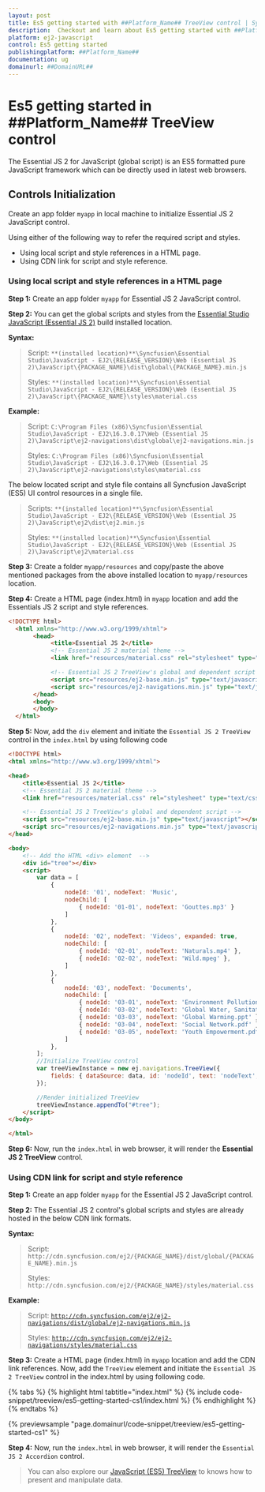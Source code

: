 ```yaml
---
layout: post
title: Es5 getting started with ##Platform_Name## TreeView control | Syncfusion
description:  Checkout and learn about Es5 getting started with ##Platform_Name## TreeView control of Syncfusion Essential JS 2 and more details.
platform: ej2-javascript
control: Es5 getting started 
publishingplatform: ##Platform_Name##
documentation: ug
domainurl: ##DomainURL##
---
```


# Es5 getting started in ##Platform_Name## TreeView control

The Essential JS 2 for JavaScript (global script) is an ES5 formatted pure JavaScript framework which can be directly used in latest web browsers.

## Controls Initialization

Create an app folder `myapp` in local machine to initialize Essential JS 2 JavaScript control.

Using either of the following way to refer the required script and styles.

* Using local script and style references in a HTML page.
* Using CDN link for script and style reference.

### Using local script and style references in a HTML page

**Step 1:** Create an app folder `myapp` for Essential JS 2 JavaScript control.

**Step 2:** You can get the global scripts and styles from the [Essential Studio JavaScript (Essential JS 2)](https://www.syncfusion.com/downloads/essential-js2) build installed location.

**Syntax:**
> Script: `**(installed location)**\Syncfusion\Essential Studio\JavaScript - EJ2\{RELEASE_VERSION}\Web (Essential JS 2)\JavaScript\{PACKAGE_NAME}\dist\global\{PACKAGE_NAME}.min.js`
>
> Styles: `**(installed location)**\Syncfusion\Essential Studio\JavaScript - EJ2\{RELEASE_VERSION}\Web (Essential JS 2)\JavaScript\{PACKAGE_NAME}\styles\material.css`

**Example:**

> Script: `C:\Program Files (x86)\Syncfusion\Essential Studio\JavaScript - EJ2\16.3.0.17\Web (Essential JS 2)\JavaScript\ej2-navigations\dist\global\ej2-navigations.min.js`
>
> Styles: `C:\Program Files (x86)\Syncfusion\Essential Studio\JavaScript - EJ2\16.3.0.17\Web (Essential JS 2)\JavaScript\ej2-navigations\styles\material.css`

The below located script and style file contains all Syncfusion JavaScript (ES5) UI control resources in a single file.

> Scripts: `**(installed location)**\Syncfusion\Essential Studio\JavaScript - EJ2\{RELEASE_VERSION}\Web (Essential JS 2)\JavaScript\ej2\dist\ej2.min.js`
>
> Styles: `**(installed location)**\Syncfusion\Essential Studio\JavaScript - EJ2\{RELEASE_VERSION}\Web (Essential JS 2)\JavaScript\ej2\material.css`

**Step 3:** Create a folder `myapp/resources` and copy/paste the above mentioned packages from the above installed location to `myapp/resources` location.

**Step 4:** Create a HTML page (index.html) in `myapp` location and add the Essentials JS 2 script and style references.

```html
<!DOCTYPE html>
  <html xmlns="http://www.w3.org/1999/xhtml">
       <head>
            <title>Essential JS 2</title>
            <!-- Essential JS 2 material theme -->
            <link href="resources/material.css" rel="stylesheet" type="text/css"/>

            <!-- Essential JS 2 TreeView's global and dependent script -->
            <script src="resources/ej2-base.min.js" type="text/javascript"></script>
            <script src="resources/ej2-navigations.min.js" type="text/javascript"></script>
       </head>
       <body>
       </body>
  </html>
```

**Step 5:** Now, add the `div` element and initiate the `Essential JS 2 TreeView` control in the `index.html` by using following code

```html
<!DOCTYPE html>
<html xmlns="http://www.w3.org/1999/xhtml">

<head>
    <title>Essential JS 2</title>
    <!-- Essential JS 2 material theme -->
    <link href="resources/material.css" rel="stylesheet" type="text/css"/>

    <!-- Essential JS 2 TreeView's global and dependent script -->
    <script src="resources/ej2-base.min.js" type="text/javascript"></script>
    <script src="resources/ej2-navigations.min.js" type="text/javascript"></script>
</head>

<body>
    <!-- Add the HTML <div> element  -->
    <div id="tree"></div>
    <script>
        var data = [
            {
                nodeId: '01', nodeText: 'Music',
                nodeChild: [
                    { nodeId: '01-01', nodeText: 'Gouttes.mp3' }
                ]
            },
            {
                nodeId: '02', nodeText: 'Videos', expanded: true,
                nodeChild: [
                    { nodeId: '02-01', nodeText: 'Naturals.mp4' },
                    { nodeId: '02-02', nodeText: 'Wild.mpeg' },
                ]
            },
            {
                nodeId: '03', nodeText: 'Documents',
                nodeChild: [
                    { nodeId: '03-01', nodeText: 'Environment Pollution.docx' },
                    { nodeId: '03-02', nodeText: 'Global Water, Sanitation, & Hygiene.docx' },
                    { nodeId: '03-03', nodeText: 'Global Warming.ppt' },
                    { nodeId: '03-04', nodeText: 'Social Network.pdf' },
                    { nodeId: '03-05', nodeText: 'Youth Empowerment.pdf' },
                ]
            },
        ];
        //Initialize TreeView control
        var treeViewInstance = new ej.navigations.TreeView({
            fields: { dataSource: data, id: 'nodeId', text: 'nodeText', child: 'nodeChild' }
        });

        //Render initialized TreeView
        treeViewInstance.appendTo("#tree");
    </script>
</body>

</html>
```

**Step 6:** Now, run the `index.html` in web browser, it will render the **Essential JS 2 TreeView** control.

### Using CDN link for script and style reference

**Step 1:** Create an app folder `myapp` for the Essential JS 2 JavaScript control.

**Step 2:** The Essential JS 2 control's global scripts and styles are already hosted in the below CDN link formats.

**Syntax:**
> Script: `http://cdn.syncfusion.com/ej2/{PACKAGE_NAME}/dist/global/{PACKAGE_NAME}.min.js`
>
> Styles: `http://cdn.syncfusion.com/ej2/{PACKAGE_NAME}/styles/material.css`

**Example:**
> Script: [`http://cdn.syncfusion.com/ej2/ej2-navigations/dist/global/ej2-navigations.min.js`](http://cdn.syncfusion.com/ej2/ej2-navigations/dist/global/ej2-navigations.min.js)
>
> Styles: [`http://cdn.syncfusion.com/ej2/ej2-navigations/styles/material.css`](http://cdn.syncfusion.com/ej2/ej2-navigations/styles/material.css)

**Step 3:** Create a HTML page (index.html) in `myapp` location and add the CDN link references. Now, add the `TreeView` element and initiate the `Essential JS 2 TreeView` control in the index.html by using following code.

{% tabs %}
{% highlight html tabtitle="index.html" %}
{% include code-snippet/treeview/es5-getting-started-cs1/index.html %}
{% endhighlight %}
{% endtabs %}
        
{% previewsample "page.domainurl/code-snippet/treeview/es5-getting-started-cs1" %}

**Step 4:** Now, run the `index.html` in web browser, it will render the `Essential JS 2 Accordion` control.

> You can also explore our [JavaScript (ES5) TreeView](https://ej2.syncfusion.com/javascript/demos/#/material/treeview/default.html) to knows how to present and manipulate data.
